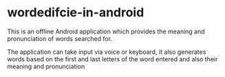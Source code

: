 # wordedifcie-in-android

This is an offline Android application which provides the meaning and pronunciation of words searched for.

The application can take input via voice or keyboard, it also generates words based on the first and last letters of the word entered and also their meaning and pronunciation
